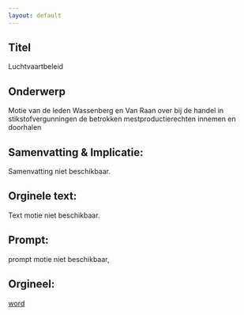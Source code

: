 ```yaml
---
layout: default
---
```

## Titel
Luchtvaartbeleid
## Onderwerp
Motie van de leden Wassenberg en Van Raan over bij de handel in stikstofvergunningen de betrokken mestproductierechten innemen en doorhalen
## Samenvatting & Implicatie:
Samenvatting niet beschikbaar.
## Orginele text:
Text motie niet beschikbaar.

## Prompt:
prompt motie niet beschikbaar,
## Orgineel:
[word](https://gegevensmagazijn.tweedekamer.nl/OData/v4/2.0/Document(f6677201-135f-4b75-85ed-dadc04312413)/resource)
